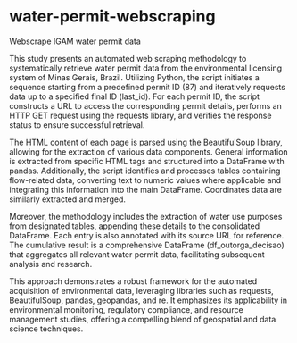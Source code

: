 # water-permit-webscraping
Webscrape IGAM water permit data

This study presents an automated web scraping methodology to systematically retrieve water permit data from the environmental licensing system of Minas Gerais, Brazil. Utilizing Python, the script initiates a sequence starting from a predefined permit ID (87) and iteratively requests data up to a specified final ID (last_id). For each permit ID, the script constructs a URL to access the corresponding permit details, performs an HTTP GET request using the requests library, and verifies the response status to ensure successful retrieval.

The HTML content of each page is parsed using the BeautifulSoup library, allowing for the extraction of various data components. General information is extracted from specific HTML tags and structured into a DataFrame with pandas. Additionally, the script identifies and processes tables containing flow-related data, converting text to numeric values where applicable and integrating this information into the main DataFrame. Coordinates data are similarly extracted and merged.

Moreover, the methodology includes the extraction of water use purposes from designated tables, appending these details to the consolidated DataFrame. Each entry is also annotated with its source URL for reference. The cumulative result is a comprehensive DataFrame (df_outorga_decisao) that aggregates all relevant water permit data, facilitating subsequent analysis and research.

This approach demonstrates a robust framework for the automated acquisition of environmental data, leveraging libraries such as requests, BeautifulSoup, pandas, geopandas, and re. It emphasizes its applicability in environmental monitoring, regulatory compliance, and resource management studies, offering a compelling blend of geospatial and data science techniques.
